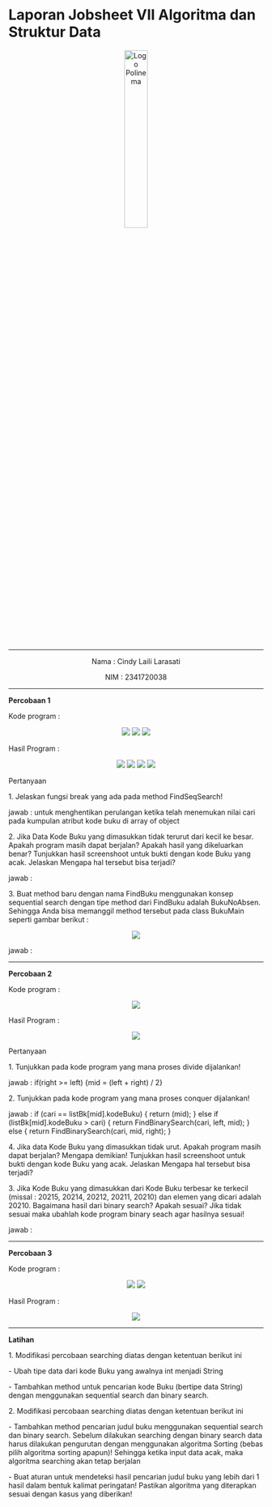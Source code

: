 # Laporan Jobsheet VII Algoritma dan Struktur Data
<p align="center">
   <img src="https://static.wikia.nocookie.net/logopedia/images/8/8a/Politeknik_Negeri_Malang.png/revision/latest?cb=20190922202558 " alt="Logo Polinema" width="30%"> 
</p>
<hr>
<p align="center">Nama : Cindy Laili Larasati</p>
<p align="center">NIM : 2341720038</p>
<hr>
<b>Percobaan 1</b>
<p>Kode program :</p>
<p align="center">
    <img src="Gambar/KodePercobaan1Class.png">
    <img src="Gambar/KodePercobaan1PencarianBuku.png">
    <img src="Gambar/KodePercobaan1Main.png">
</p>
<p>Hasil Program :</p>
<p align="center">
    <img src="Gambar/HasilPercobaan1_1.png">
    <img src="Gambar/HasilPercobaan1_2.png">
    <img src="Gambar/HasilPercobaan1_3.png">
    <img src="Gambar/HasilPercobaan1_4.png">
</p>
<p>Pertanyaan</p>
<p>1. Jelaskan fungsi break yang ada pada method FindSeqSearch!</p>
<p>jawab : untuk menghentikan perulangan ketika telah menemukan nilai cari pada kumpulan atribut kode buku di array of object</p>
<p>2. Jika Data Kode Buku yang dimasukkan tidak terurut dari kecil ke besar. Apakah program masih
dapat berjalan? Apakah hasil yang dikeluarkan benar? Tunjukkan hasil screenshoot untuk bukti
dengan kode Buku yang acak. Jelaskan Mengapa hal tersebut bisa terjadi?</p>
<p>jawab :</p>
<p>3. Buat method baru dengan nama FindBuku menggunakan konsep sequential search dengan tipe
method dari FindBuku adalah BukuNoAbsen. Sehingga Anda bisa memanggil method
tersebut pada class BukuMain seperti gambar berikut :</p>
<p align="center">
    <img src="Gambar/SoalNo3Percobaan1.png">
</p>
<p>jawab :<p>
<hr>
<b>Percobaan 2</b>
<p>Kode program :</p>
<p align="center">
    <img src="Gambar/KodePercobaan2.png">
</p>
<p>Hasil Program :</p>
<p align="center">
    <img src="Gambar/HasilPercobaan2.png">
</p>
<p>Pertanyaan</p>
<p>1. Tunjukkan pada kode program yang mana proses divide dijalankan!</p>
<p>jawab : if(right >= left) {mid = (left + right) / 2}</p>
<p>2. Tunjukkan pada kode program yang mana proses conquer dijalankan!</p>
<p>jawab : if (cari == listBk[mid].kodeBuku) { return (mid); } else if (listBk[mid].kodeBuku > cari) { return FindBinarySearch(cari, left, mid); } else { return FindBinarySearch(cari, mid, right); }</p>
<p>4. Jika data Kode Buku yang dimasukkan tidak urut. Apakah program masih dapat berjalan? Mengapa
demikian! Tunjukkan hasil screenshoot untuk bukti dengan kode Buku yang acak. Jelaskan
Mengapa hal tersebut bisa terjadi?</p>
<p>3. Jika Kode Buku yang dimasukkan dari Kode Buku terbesar ke terkecil (missal : 20215, 20214,
20212, 20211, 20210) dan elemen yang dicari adalah 20210. Bagaimana hasil dari binary search?
Apakah sesuai? Jika tidak sesuai maka ubahlah kode program binary seach agar hasilnya sesuai!</p>
<p>jawab :</p>
<hr>
<b>Percobaan 3</b>
<p>Kode program :</p>
<p align="center">
    <img src="Gambar/KodePercobaan3Class.png">
    <img src="Gambar/KodePercobaan3Main.png">
</p>
<p>Hasil Program :</p>
<p align="center">
    <img src="Gambar/HasilPercobaan3.png">
</p>
<hr>
<b>Latihan</b>
<p>1. Modifikasi percobaan searching diatas dengan ketentuan berikut ini</p>
<p>- Ubah tipe data dari kode Buku yang awalnya int menjadi String</p>
<p>- Tambahkan method untuk pencarian kode Buku (bertipe data String) dengan menggunakan
sequential search dan binary search.</p>
<p>2. Modifikasi percobaan searching diatas dengan ketentuan berikut ini</p>
<p>- Tambahkan method pencarian judul buku menggunakan sequential search dan binary
search. Sebelum dilakukan searching dengan binary search data harus dilakukan pengurutan
dengan menggunakan algoritma Sorting (bebas pilih algoritma sorting apapun)! Sehingga
ketika input data acak, maka algoritma searching akan tetap berjalan</p>
<p>- Buat aturan untuk mendeteksi hasil pencarian judul buku yang lebih dari 1 hasil dalam
bentuk kalimat peringatan! Pastikan algoritma yang diterapkan sesuai dengan kasus yang
diberikan!</p>